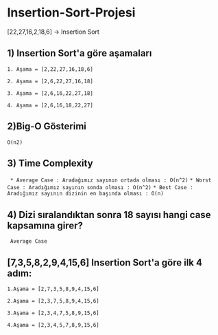#  Insertion-Sort-Projesi
[22,27,16,2,18,6] -> Insertion Sort

## 1) Insertion Sort'a göre aşamaları

 `1. Aşama = [2,22,27,16,18,6]`

 `2. Aşama = [2,6,22,27,16,18]`

 `3. Aşama = [2,6,16,22,27,18]`

 `4. Aşama = [2,6,16,18,22,27]`
 
 ## 2)Big-O Gösterimi
 
`O(n2)`

## 3) Time Complexity

` * Average Case : Aradağımız sayının ortada olması : O(n^2)`
`* Worst Case : Aradığımız sayının sonda olması : O(n^2)`
`* Best Case : Aradığımız sayının dizinin en başında olması : O(n)` 

## 4) Dizi sıralandıktan sonra 18 sayısı hangi case kapsamına girer?

` Average Case`

 ## [7,3,5,8,2,9,4,15,6] Insertion Sort'a göre ilk 4 adım:
 
 `1.Aşama = [2,7,3,5,8,9,4,15,6]`
 
 `2.Aşama = [2,3,7,5,8,9,4,15,6]`
 
 `3.Aşama = [2,3,4,7,5,8,9,15,6]`
 
 `4.Aşama = [2,3,4,5,7,8,9,15,6]`
